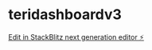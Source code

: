 # teridashboardv3

[Edit in StackBlitz next generation editor ⚡️](https://stackblitz.com/~/github.com/erarevolusiindsutri/teridashboardv3)